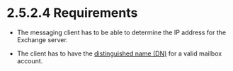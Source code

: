 <html dir="LTR" xmlns:mshelp="http://msdn.microsoft.com/mshelp" xmlns:ddue="http://ddue.schemas.microsoft.com/authoring/2003/5" xmlns:xlink="http://www.w3.org/1999/xlink" xmlns:tool="http://www.microsoft.com/tooltip">
    <head>
        <meta http-equiv="Content-Type" content="text/html; CHARSET=utf-8"></meta>
        <meta name="save" content="history"></meta>
        <title>2.5.2.4 Requirements</title>
        <xml>
            <mshelp:toctitle title="2.5.2.4 Requirements"></mshelp:toctitle>
            <mshelp:rltitle title="[MS-OXPROTO]: Requirements"></mshelp:rltitle>
            <mshelp:keyword index="A" term="a93deca8-614a-4011-9fce-1bf6e82b0def"></mshelp:keyword>
            <mshelp:attr name="DCSext.ContentType" value="open specification"></mshelp:attr>
            <mshelp:attr name="AssetID" value="a93deca8-614a-4011-9fce-1bf6e82b0def"></mshelp:attr>
            <mshelp:attr name="TopicType" value="kbRef"></mshelp:attr>
            <mshelp:attr name="DCSext.Title" value="[MS-OXPROTO]: Requirements" />
        </xml>
    </head>
    <body>
        <div id="header">
            <h1 class="heading">2.5.2.4 Requirements</h1>
        </div>
        <div id="mainSection">
            <div id="mainBody">
                <div id="allHistory" class="saveHistory"></div>
                <div id="sectionSection0" class="section" name="collapseableSection">
                    

<ul><li><p><span><span> 
</span></span>The messaging client has to be able to determine the IP address
for the Exchange server.</p>

</li><li><p><span><span> 
</span></span>The client has to have the <a href="f888c37a-d994-4b91-96a5-e88cfbd66bd6.htm#gt_1175dd11-9368-41d5-98ed-d585f268ad4b">distinguished name (DN)</a> for
a valid mailbox account.</p>

</li></ul>
                </div>
            </div>
        </div>
    </body>
</html>